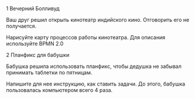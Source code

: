 1 Вечерний Болливуд


Ваш друг решил открыть кинотеатр индийского кино. 
Отговорить его не получается. 

Нарисуйте карту процессов работы кинотеатра.
Для описания используйте BPMN 2.0

2 Планфикс для бабушки

Бабушка решила использовать планфикс, 
чтобы дедушка не забывал принимать таблетки по пятницам.

Напишите для нее инструкцию, как ставить задачи.
До этого, бабушка пользовалась компьютером всего 4 раза.
